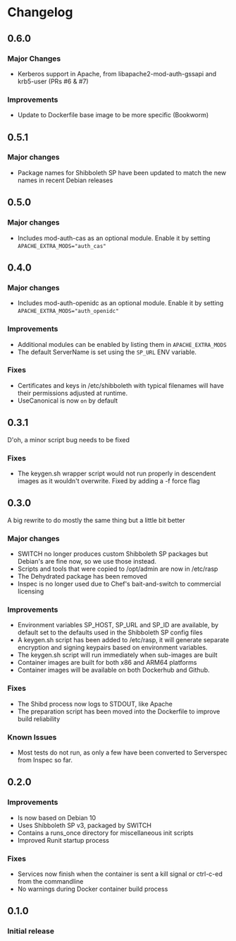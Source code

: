 # Changelog

## 0.6.0

### Major Changes

- Kerberos support in Apache, from libapache2-mod-auth-gssapi and krb5-user (PRs #6 & #7)

### Improvements

- Update to Dockerfile base image to be more specific (Bookworm)

## 0.5.1

### Major changes

- Package names for Shibboleth SP have been updated to match the new names in recent Debian releases

## 0.5.0

### Major changes

- Includes mod-auth-cas as an optional module. Enable it by setting `APACHE_EXTRA_MODS="auth_cas"`

## 0.4.0

### Major changes

- Includes mod-auth-openidc as an optional module. Enable it by setting `APACHE_EXTRA_MODS="auth_openidc"`

### Improvements

- Additional modules can be enabled by listing them in `APACHE_EXTRA_MODS`
- The default ServerName is set using the `SP_URL` ENV variable.

### Fixes

- Certificates and keys in /etc/shibboleth with typical filenames will have their
  permissions adjusted at runtime.
- UseCanonical is now `on` by default

## 0.3.1

D'oh, a minor script bug needs to be fixed

### Fixes

- The keygen.sh wrapper script would not run properly in descendent images as
  it wouldn't overwrite. Fixed by adding a -f force flag

## 0.3.0

A big rewrite to do mostly the same thing but a little bit better

### Major changes

- SWITCH no longer produces custom Shibboleth SP packages but Debian's are fine now,
  so we use those instead.
- Scripts and tools that were copied to /opt/admin are now in /etc/rasp
- The Dehydrated package has been removed
- Inspec is no longer used due to Chef's bait-and-switch to commercial licensing

### Improvements

- Environment variables SP_HOST, SP_URL and SP_ID are available, by default set to the 
  defaults used in the Shibboleth SP config files
- A keygen.sh script has been added to /etc/rasp, it will generate separate encryption
  and signing keypairs based on environment variables.
- The keygen.sh script will run immediately when sub-images are built
- Container images are built for both x86 and ARM64 platforms 
- Container images will be available on both Dockerhub and Github.

### Fixes

- The Shibd process now logs to STDOUT, like Apache
- The preparation script has been moved into the Dockerfile to improve build reliability

### Known Issues

- Most tests do not run, as only a few have been converted to Serverspec from Inspec so far.

## 0.2.0

### Improvements

- Is now based on Debian 10
- Uses Shibboleth SP v3, packaged by SWITCH
- Contains a runs_once directory for miscellaneous init scripts
- Improved Runit startup process

### Fixes

- Services now finish when the container is sent a kill signal or ctrl-c-ed from the commandline
- No warnings during Docker container build process

## 0.1.0

### Initial release
